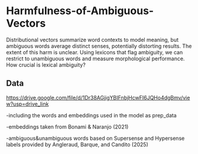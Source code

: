 # Harmfulness-of-Ambiguous-Vectors
Distributional vectors summarize word contexts to model meaning, but ambiguous words average distinct senses, potentially distorting results. The extent of this harm is unclear. Using lexicons that flag ambiguity, we can restrict to unambiguous words and measure morphological performance. How crucial is lexical ambiguity?

## Data

https://drive.google.com/file/d/1Dr38AGjigYBIFnbjHcwFI6JQHo4dgBmv/view?usp=drive_link

-including the words and embeddings used in the model as prep_data

-embeddings taken from Bonami & Naranjo (2021)

-ambiguous&unambiguous words based on Supersense and Hypersense labels provided by Angleraud, Barque, and Candito (2025)
